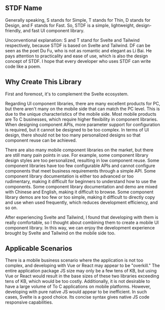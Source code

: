 ## STDF Name

Generally speaking, S stands for Simple, T stands for Thin, D stands for Design, and F stands for Fast. So, STDF is a simple, lightweight, design-friendly, and fast UI component library.

Unconventional explanation: S and T stand for Svelte and Tailwind respectively, because STDF is based on Svelte and Tailwind. DF can be seen as the poet Du Fu, who is not as romantic and elegant as Li Bai. He pays attention to practicality and ease of use, which is also the design concept of STDF. I hope that every developer who uses STDF can write code like a poem.

## Why Create This Library

First and foremost, it's to complement the Svelte ecosystem.

Regarding UI component libraries, there are many excellent products for PC, but there aren't many on the mobile side that can match the PC level. This is due to the unique characteristics of the mobile side. Most mobile products are To C businesses, which require higher flexibility in component libraries. When designing component APIs, more parameter support for configuration is required, but it cannot be designed to be too complex. In terms of UI design, there should not be too many personalized designs so that component reuse can be achieved.

There are also many mobile component libraries on the market, but there are still many pain points in use. For example, some component library design styles are too personalized, resulting in low component reuse. Some component libraries have too few configurable APIs and cannot configure components that meet business requirements through a simple API. Some component library documentation is either too advanced or too rudimentary, making it difficult for beginners to understand how to use the components. Some component library documentation and demo are mixed with Chinese and English, making it difficult to browse. Some component library demos are too few or too simple, making it difficult to directly copy and use when used frequently, which reduces development efficiency, and so on.

After experiencing Svelte and Tailwind, I found that developing with them is really comfortable, so I thought about combining them to create a mobile UI component library. In this way, we can enjoy the development experience brought by Svelte and Tailwind on the mobile side too.

## Applicable Scenarios

There is a mobile business scenario where the application is not too complex, and developing with Vue or React may appear to be "overkill." The entire application package JS size may only be a few tens of KB, but using Vue or React would result in the base sizes of these two libraries exceeding tens of KB, which would be too costly. Additionally, it is not desirable to have a large volume of To C applications on mobile platforms. However, developing with pure native JS would appear to be inefficient. In such cases, Svelte is a good choice. Its concise syntax gives native JS code responsive capabilities.
